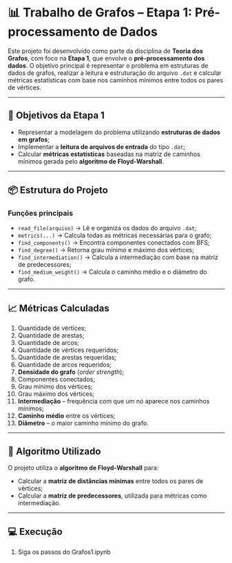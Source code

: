 # 📊 Trabalho de Grafos – Etapa 1: Pré-processamento de Dados

Este projeto foi desenvolvido como parte da disciplina de **Teoria dos Grafos**, com foco na **Etapa 1**, que envolve o **pré-processamento dos dados**. O objetivo principal é representar o problema em estruturas de dados de grafos, realizar a leitura e estruturação do arquivo `.dat` e calcular métricas estatísticas com base nos caminhos mínimos entre todos os pares de vértices.

---

## 🚀 Objetivos da Etapa 1

- Representar a modelagem do problema utilizando **estruturas de dados em grafos**;
- Implementar a **leitura de arquivos de entrada** do tipo `.dat`;
- Calcular **métricas estatísticas** baseadas na matriz de caminhos mínimos gerada pelo **algoritmo de Floyd-Warshall**.

---

## 📦 Estrutura do Projeto

### Funções principais

- `read_file(arquivo)` → Lê e organiza os dados do arquivo `.dat`;
- `metrics(...)` → Calcula todas as métricas necessárias para o grafo;
- `find_components()` → Encontra componentes conectados com BFS;
- `find_degree()` → Retorna grau mínimo e máximo dos vértices;
- `find_intermediation()` → Calcula a intermediação com base na matriz de predecessores;
- `find_medium_weight()` → Calcula o caminho médio e o diâmetro do grafo.

---

## 📈 Métricas Calculadas

1. Quantidade de vértices;
2. Quantidade de arestas;
3. Quantidade de arcos;
4. Quantidade de vértices requeridos;
5. Quantidade de arestas requeridas;
6. Quantidade de arcos requeridos;
7. **Densidade do grafo** (_order strength_);
8. Componentes conectados;
9. Grau mínimo dos vértices;
10. Grau máximo dos vértices;
11. **Intermediação** – frequência com que um nó aparece nos caminhos mínimos;
12. **Caminho médio** entre os vértices;
13. **Diâmetro** – o maior caminho mínimo do grafo.

---

## 🧠 Algoritmo Utilizado

O projeto utiliza o **algoritmo de Floyd-Warshall** para:

- Calcular a **matriz de distâncias mínimas** entre todos os pares de vértices;
- Calcular a **matriz de predecessores**, utilizada para métricas como intermediação.

---

## 💻 Execução

1. Siga os passos do Grafos1.ipynb
